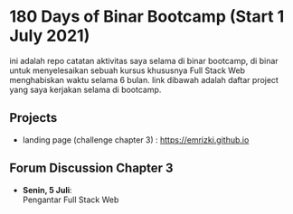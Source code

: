 # 180 Days of Binar Bootcamp (Start 1 July 2021)

ini adalah repo catatan aktivitas saya selama di binar bootcamp, di binar untuk menyelesaikan sebuah kursus khususnya Full Stack Web menghabiskan waktu selama 6 bulan. link dibawah adalah daftar project yang saya kerjakan selama di bootcamp. 

## Projects

- landing page (challenge chapter 3) : https://emrizki.github.io

## Forum Discussion Chapter 3 

- **Senin, 5 Juli**: <br>
Pengantar Full Stack Web 

